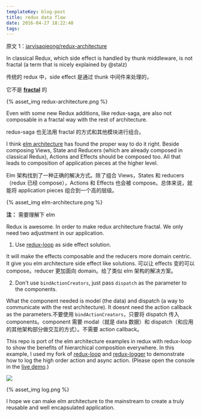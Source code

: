 ```yaml
---
templateKey: blog-post
title: redux data flow
date: 2016-04-27 18:22:48
tags:
---
```


原文 1：[jarvisaoieong/redux-architecture](https://github.com/jarvisaoieong/redux-architecture)

In classical Redux, which side effect is handled by thunk middleware, is not fractal (a term that is nicely explained by @stalz)

传统的 redux 中，side effect 是通过 thunk 中间件来处理的，

它不是 **[fractal](http://staltz.com/unidirectional-user-interface-architectures.html)** 的

{% asset_img redux-architecture.png %}

Even with some new Redux additions, like redux-saga, are also not composable in a fractal way with the rest of architecture.

redux-saga 也无法用 fractal 的方式和其他模块进行组合。

I think [elm architecture](https://github.com/evancz/elm-architecture-tutorial/) has found the proper way to do it right. Beside composing Views, State and Reducers (which are already composed in classical Redux), Actions and Effects should be composed too. All that leads to composition of application pieces at the higher level.

Elm 架构找到了一种正确的解决方式。除了组合 Views，States 和 reducers（redux 已经 compose），Actions 和 Effects 也会被 compose。总体来说，就能将 application pieces 组合到一个高的层级。

{% asset_img elm-architecture.png %}

**注：** 需要理解下 elm

Redux is awesome. In order to make redux architecture fractal. We only need two adjustment in our application.

1. Use [redux-loop](https://github.com/raisemarketplace/redux-loop) as side effect solution.

  It will make the effects composable and the reducers more domain centric. It give you elm architecture side effect like solutions. 可以让 effects 变的可以 compose。reducer 更加面向 domain。给了类似 elm 架构的解决方案。

2. Don't use `bindActionCreators`, just pass `dispatch` as the parameter to the components.

  What the component needed is model (the data) and dispatch (a way to communicate with the rest architecture). It doesnt need the action callback as the parameters.不要使用 `bindActionCreators`，只要将 dispatch 传入 components。component 需要 modal（就是 data 数据）和 dispatch（和应用的其他架构部分做交互的方式）。不需要 action callback。

This repo is port of the elm architecture examples in redux with redux-loop to show the benefits of hierarchical composition everywhere. In this example, I used my fork of [redux-loop](https://github.com/jarvisaoieong/redux-loop) and [redux-logger](https://github.com/jarvisaoieong/redux-logger) to demonstrate how to log the high order action and async action. (Please open the console in the [live demo](http://jarvisaoieong.github.io/redux-architecture/).)

![](http://i.imgur.com/33MQJvu.png)

{% asset_img log.png %}

I hope we can make elm architecture to the mainstream to create a truly reusable and well encapsulated application.

